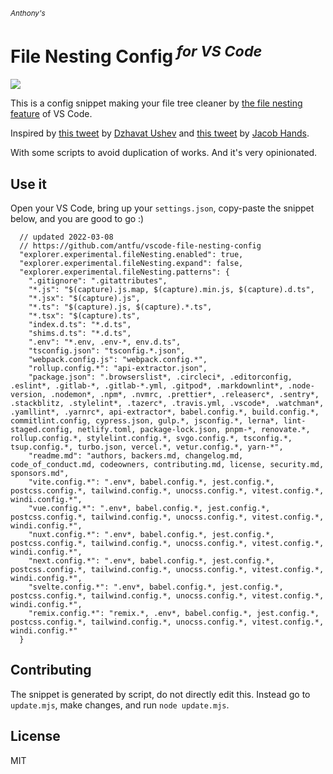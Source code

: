 <sub><em>Anthony's</em></sub>
<h1>File Nesting Config<sup><em> for VS Code</em></sup></h1>

![](https://user-images.githubusercontent.com/11247099/157142238-b00deecb-8d56-424f-9b20-ef6a6f5ddf99.png)

This is a config snippet making your file tree cleaner by [the file nesting feature](https://code.visualstudio.com/updates/v1_64#_explorer-file-nesting) of VS Code.

Inspired by [this tweet](https://twitter.com/dzhavatushev/status/1500511236634599430) by [Dzhavat Ushev](https://twitter.com/dzhavatushev) and [this tweet](https://twitter.com/jachands/status/1500173829733240844) by [Jacob Hands](https://twitter.com/jachands).

With some scripts to avoid duplication of works. And it's very opinionated.

## Use it

Open your VS Code, bring up your `settings.json`, copy-paste the snippet below, and you are good to go :)

```jsonc
  // updated 2022-03-08
  // https://github.com/antfu/vscode-file-nesting-config
  "explorer.experimental.fileNesting.enabled": true,
  "explorer.experimental.fileNesting.expand": false,
  "explorer.experimental.fileNesting.patterns": {
    ".gitignore": ".gitattributes",
    "*.js": "$(capture).js.map, $(capture).min.js, $(capture).d.ts",
    "*.jsx": "$(capture).js",
    "*.ts": "$(capture).js, $(capture).*.ts",
    "*.tsx": "$(capture).ts",
    "index.d.ts": "*.d.ts",
    "shims.d.ts": "*.d.ts",
    ".env": "*.env, .env-*, env.d.ts",
    "tsconfig.json": "tsconfig.*.json",
    "webpack.config.js": "webpack.config.*",
    "rollup.config.*": "api-extractor.json",
    "package.json": ".browserslist*, .circleci*, .editorconfig, .eslint*, .gitlab-*, .gitlab-*.yml, .gitpod*, .markdownlint*, .node-version, .nodemon*, .npm*, .nvmrc, .prettier*, .releaserc*, .sentry*, .stackblitz, .stylelint*, .tazerc*, .travis.yml, .vscode*, .watchman*, .yamllint*, .yarnrc*, api-extractor*, babel.config.*, build.config.*, commitlint.config, cypress.json, gulp.*, jsconfig.*, lerna*, lint-staged.config, netlify.toml, package-lock.json, pnpm-*, renovate.*, rollup.config.*, stylelint.config.*, svgo.config.*, tsconfig.*, tsup.config.*, turbo.json, vercel.*, vetur.config.*, yarn-*",
    "readme.md": "authors, backers.md, changelog.md, code_of_conduct.md, codeowners, contributing.md, license, security.md, sponsors.md",
    "vite.config.*": ".env*, babel.config.*, jest.config.*, postcss.config.*, tailwind.config.*, unocss.config.*, vitest.config.*, windi.config.*",
    "vue.config.*": ".env*, babel.config.*, jest.config.*, postcss.config.*, tailwind.config.*, unocss.config.*, vitest.config.*, windi.config.*",
    "nuxt.config.*": ".env*, babel.config.*, jest.config.*, postcss.config.*, tailwind.config.*, unocss.config.*, vitest.config.*, windi.config.*",
    "next.config.*": ".env*, babel.config.*, jest.config.*, postcss.config.*, tailwind.config.*, unocss.config.*, vitest.config.*, windi.config.*",
    "svelte.config.*": ".env*, babel.config.*, jest.config.*, postcss.config.*, tailwind.config.*, unocss.config.*, vitest.config.*, windi.config.*",
    "remix.config.*": "remix.*, .env*, babel.config.*, jest.config.*, postcss.config.*, tailwind.config.*, unocss.config.*, vitest.config.*, windi.config.*"
  }
```

## Contributing

The snippet is generated by script, do not directly edit this. Instead go to `update.mjs`, make changes, and run `node update.mjs`.

## License

MIT
